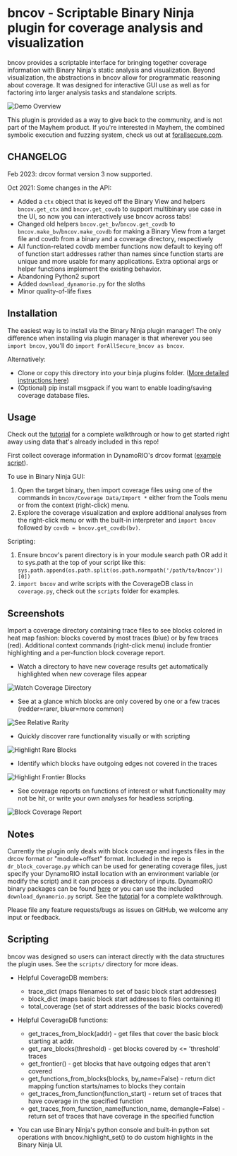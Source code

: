 # bncov - Scriptable Binary Ninja plugin for coverage analysis and visualization

bncov provides a scriptable interface for bringing together coverage
information with Binary Ninja's static analysis and visualization. Beyond
visualization, the abstractions in bncov allow for programmatic reasoning
about coverage. It was designed for interactive GUI use as well as for
factoring into larger analysis tasks and standalone scripts.

![Demo Overview](/pictures/demo_overview.gif)

This plugin is provided as a way to give back to the community,
and is not part of the Mayhem product.  If you're interested in Mayhem, the
combined symbolic execution and fuzzing system, check us out at
[forallsecure.com](http://forallsecure.com).

## CHANGELOG

Feb 2023: drcov format version 3 now supported.

Oct 2021: Some changes in the API:

- Added a `ctx` object that is keyed off the Binary View and helpers
  `bncov.get_ctx` and `bncov.get_covdb` to support multibinary use case in the
  UI, so now you can interactively use bncov across tabs!
- Changed old helpers `bncov.get_bv`/`bncov.get_covdb` to
  `bncov.make_bv`/`bncov.make_covdb` for making a Binary View from a target file
  and covdb from a binary and a coverage directory, respectively
- All function-related covdb member functions now default to keying off of
  function start addresses rather than names since function starts are unique
  and more usable for many applications. Extra optional args or helper functions
  implement the existing behavior.
- Abandoning Python2 suport
- Added `download_dynamorio.py` for the sloths
- Minor quality-of-life fixes

## Installation

The easiest way is to install via the Binary Ninja plugin manager!
The only difference when installing via plugin manager is that wherever
you see `import bncov`, you'll do `import ForAllSecure_bncov as bncov`.

Alternatively:

 - Clone or copy this directory into your binja plugins folder.
([More detailed instructions here](https://docs.binary.ninja/guide/plugins/index.html#using-plugins))
 - (Optional) pip install msgpack if you want to enable loading/saving
coverage database files.

## Usage

Check out the [tutorial](/tutorial/) for a complete walkthrough or how to get
started right away using data that's already included in this repo!

First collect coverage information in DynamoRIO's drcov format
([example script](/dr_block_coverage.py)).

To use in Binary Ninja GUI:

1. Open the target binary, then import coverage files using one of
the commands in `bncov/Coverage Data/Import *`
either from the Tools menu or from the context (right-click) menu.
2. Explore the coverage visualization and explore additional analyses from
the right-click menu or with the built-in interpreter and `import bncov`
followed by `covdb = bncov.get_covdb(bv)`.

Scripting:

1. Ensure bncov's parent directory is in your module search path
OR add it to sys.path at the top of your script like this:
`sys.path.append(os.path.split(os.path.normpath('/path/to/bncov'))[0])`
2. `import bncov` and write scripts with the CoverageDB class in
`coverage.py`, check out the `scripts` folder for examples.

## Screenshots

Import a coverage directory containing trace files to see blocks colored in
heat map fashion: blocks covered by most traces (blue) or by few traces
(red). Additional context commands (right-click menu) include frontier
highlighting and a per-function block coverage report.

* Watch a directory to have new coverage results get automatically highlighted
when new coverage files appear

![Watch Coverage Directory](/pictures/Coverage-watching.gif)

* See at a glance which blocks are only covered by one or a few traces
(redder=rarer, bluer=more common)

![See Relative Rarity](/pictures/Relative-Rarity.png)

* Quickly discover rare functionality visually or with scripting

![Highlight Rare Blocks](/pictures/Heartbleed-Rare-block.png)

* Identify which blocks have outgoing edges not covered in the traces

![Highlight Frontier Blocks](/pictures/Frontier-Highlight.png)

* See coverage reports on functions of interest or what functionality may not
be hit, or write your own analyses for headless scripting.

![Block Coverage Report](/pictures/Coverage-Report.png)

## Notes

Currently the plugin only deals with block coverage and ingests files in the
drcov format or "module+offset" format. Included in the repo is
`dr_block_coverage.py` which can be used for generating coverage files, just
specify your DynamoRIO install location with an environment variable (or
modify the script) and it can process a directory of inputs. DynamoRIO binary
packages can be found
[here](https://github.com/DynamoRIO/dynamorio/wiki/Downloads) or you can use the
included `download_dynamorio.py` script. See the
[tutorial](/tutorial/) for a complete walkthrough.

Please file any feature requests/bugs as issues on GitHub, we welcome any input
or feedback.

## Scripting

bncov was designed so users can interact directly with the data structures
the plugin uses. See the `scripts/` directory for more ideas.

* Helpful CoverageDB members:
    * trace_dict (maps filenames to set of basic block start addresses)
    * block_dict (maps basic block start addresses to files containing it)
    * total_coverage (set of start addresses of the basic blocks covered)

* Helpful CoverageDB functions:
    * get_traces_from_block(addr) - get files that cover the basic block
      starting at addr.
    * get_rare_blocks(threshold) - get blocks covered by <= 'threshold' traces
    * get_frontier() - get blocks that have outgoing edges that aren't covered
    * get_functions_from_blocks(blocks, by_name=False) - return dict mapping
      function starts/names to blocks they contain
    * get_traces_from_function(function_start) - return set of traces that have
      coverage in the specified function
    * get_traces_from_function_name(function_name, demangle=False) - return set
      of traces that have coverage in the specified function

* You can use Binary Ninja's python console and built-in python set operations with
bncov.highlight_set() to do custom highlights in the Binary Ninja UI.
